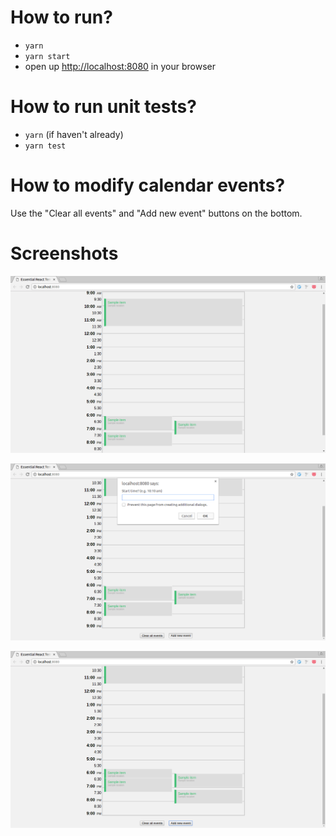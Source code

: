 # How to run?
- `yarn`
- `yarn start`
- open up <http://localhost:8080> in your browser

# How to run unit tests?
- `yarn` (if haven't already)
- `yarn test`

# How to modify calendar events?
Use the "Clear all events" and "Add new event" buttons on the bottom.

# Screenshots
![](001.png)

![](002.png)

![](003.png)
